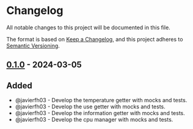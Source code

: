 # Changelog
All notable changes to this project will be documented in this file.

The format is based on [Keep a Changelog](https://keepachangelog.com/en/1.0.0/), and this project adheres to [Semantic Versioning](https://semver.org/spec/v2.0.0.html).

## [0.1.0] - 2024-03-05
## Added
- @javierfh03 - Develop the temperature getter with mocks and tests.
- @javierfh03 - Develop the use getter with mocks and tests.
- @javierfh03 - Develop the information getter with mocks and tests.
- @javierfh03 - Develop the cpu manager with mocks and tests.

[0.1.0]: https://github.com/Lagatrix/cpu_lib.git/releases/tag/0.1.0
